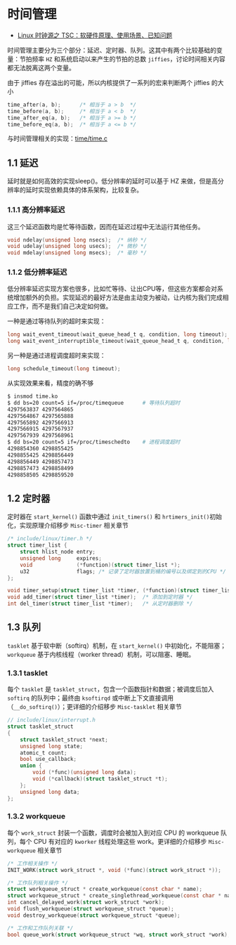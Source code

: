 # 时间管理

-   [Linux 时钟源之 TSC：软硬件原理、使用场景、已知问题](https://arthurchiao.art/blog/linux-clock-source-tsc-zh/) 

时间管理主要分为三个部分：延迟、定时器、队列。这其中有两个比较基础的变量：节拍频率 `HZ` 和系统启动以来产生的节拍的总数 `jiffies`，讨论时间相关内容都无法脱离这两个变量。

由于 jiffies 存在溢出的可能，所以内核提供了一系列的宏来判断两个 jiffies 的大小

```c
time_after(a, b);      /* 相当于 a > b  */
time_before(a, b);     /* 相当于 a < b  */
time_after_eq(a, b);   /* 相当于 a >= b */
time_before_eq(a, b);  /* 相当于 a <= b */
```

与时间管理相关的实现：[time/time.c](https://github.com/liushupeng/LinuxKernel/blob/master/time/time.c) 

## 1.1 延迟

延时就是如何高效的实现sleep()。低分辨率的延时可以基于 HZ 来做，但是高分辨率的延时实现依赖具体的体系架构，比较复杂。

### 1.1.1 高分辨率延迟

这三个延迟函数均是忙等待函数，因而在延迟过程中无法运行其他任务。

```c
void ndelay(unsigned long nsecs);  /* 纳秒 */
void udelay(unsigned long usecs);  /* 微秒 */
void mdelay(unsigned long msecs);  /* 毫秒 */
```

### 1.1.2 低分辨率延迟

低分辨率延迟实现方案也很多，比如忙等待、让出CPU等，但这些方案都会对系统增加额外的负担。实现延迟的最好方法是由主动变为被动，让内核为我们完成相应工作，而不是我们自己决定如何做。

一种是通过等待队列的超时来实现：

```c
long wait_event_timeout(wait_queue_head_t q, condition, long timeout);
long wait_event_interruptible_timeout(wait_queue_head_t q, condition, long timeout);
```

另一种是通过进程调度超时来实现：

```c
long schedule_timeout(long timeout);
```

从实现效果来看，精度的确不够

```bash
$ insmod time.ko
$ dd bs=20 count=5 if=/proc/timequeue      # 等待队列超时
4297563837 4297564865
4297564867 4297565888
4297565892 4297566913
4297566915 4297567937
4297567939 4297568961
$ dd bs=20 count=5 if=/proc/timeschedto    # 进程调度超时
4298854360 4298855425
4298855425 4298856449
4298856449 4298857473
4298857473 4298858499
4298858505 4298859520
```

## 1.2 定时器

定时器在 `start_kernel()` 函数中通过 `init_timers()` 和 `hrtimers_init()`初始化，实现原理介绍移步 `Misc-timer` 相关章节

```c
/* include/linux/timer.h */
struct timer_list {
    struct hlist_node entry;
    unsigned long     expires;
    void              (*function)(struct timer_list *);
    u32               flags; /* 记录了定时器放置到桶的编号以及绑定到的CPU */
};

void timer_setup(struct timer_list *timer, (*function)(struct timer_list *), u32 flags); /* 初始化 */
void add_timer(struct timer_list *timer);  /* 添加到定时器 */
int del_timer(struct timer_list *timer);   /* 从定时器删除 */
```

## 1.3 队列

`tasklet` 基于软中断（softirq）机制，在 `start_kernel()` 中初始化，不能阻塞； `workqueue` 基于内核线程（worker thread）机制，可以阻塞、睡眠。

### 1.3.1 tasklet

每个 `tasklet` 是 `tasklet_struct`，包含一个函数指针和数据；被调度后加入 `softirq` 的队列中；最终由 `ksoftirqd` 或中断上下文直接调用（`__do_softirq()`）；更详细的介绍移步 `Misc-tasklet` 相关章节

```c
// include/linux/interrupt.h
struct tasklet_struct
{
    struct tasklet_struct *next;
    unsigned long state;
    atomic_t count;
    bool use_callback;
    union {
        void (*func)(unsigned long data);
        void (*callback)(struct tasklet_struct *t);
    };
    unsigned long data;
};
```

### 1.3.2 workqueue

每个 `work_struct` 封装一个函数，调度时会被加入到对应 CPU 的 workqueue 队列，每个 CPU 有对应的 `kworker` 线程处理这些 work。更详细的介绍移步 `Misc-workqueue` 相关章节

```c
/* 工作相关操作 */
INIT_WORK(struct work_struct *, void (*func)(struct work_struct *));

/* 工作队列相关操作 */
struct workqueue_struct * create_workqueue(const char * name);
struct workqueue_struct * create_singlethread_workqueue(const char * name);
int cancel_delayed_work(struct work_struct *work);
void flush_workqueue(struct workqueue_struct *queue);
void destroy_workqueue(struct workqueue_struct *queue);

/* 工作和工作队列关联 */
bool queue_work(struct workqueue_struct *wq, struct work_struct *work);
```

